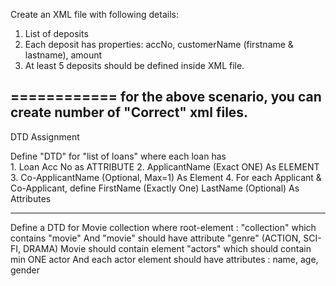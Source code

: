 Create an XML file with following details:
1. List of deposits
2. Each deposit has properties:	accNo, customerName (firstname & lastname), amount
3. At least 5 deposits should be defined inside XML file.

============
for the above scenario, you can create number of "Correct" xml files.
----------

DTD Assignment

Define "DTD" for "list of loans" where each loan has	
	1. Loan Acc No as ATTRIBUTE
	2. ApplicantName (Exact ONE) As ELEMENT
	3. Co-ApplicantName (Optional, Max=1) As Element
	4. For each Applicant & Co-Applicant, define FirstName (Exactly One) LastName (Optional) As Attributes

-----
Define a DTD for Movie collection
where root-element : "collection" which contains "movie"
	And "movie" should have attribute "genre" (ACTION, SCI-FI, DRAMA)
	Movie should contain element "actors" which should contain min ONE actor
	And each actor element should have attributes : name, age, gender
